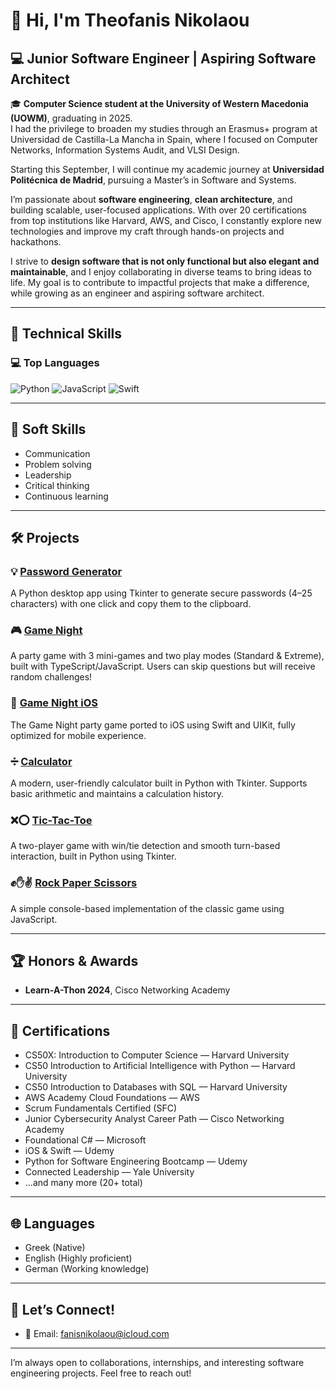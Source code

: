 # 👋 Hi, I'm Theofanis Nikolaou

## 💻 Junior Software Engineer | Aspiring Software Architect

🎓 **Computer Science student at the University of Western Macedonia (UOWM)**, graduating in 2025.  
I had the privilege to broaden my studies through an Erasmus+ program at Universidad de Castilla-La Mancha in Spain, where I focused on Computer Networks, Information Systems Audit, and VLSI Design.

Starting this September, I will continue my academic journey at **Universidad Politécnica de Madrid**, pursuing a Master’s in Software and Systems.

I’m passionate about **software engineering**, **clean architecture**, and building scalable, user-focused applications. With over 20 certifications from top institutions like Harvard, AWS, and Cisco, I constantly explore new technologies and improve my craft through hands-on projects and hackathons.

I strive to **design software that is not only functional but also elegant and maintainable**, and I enjoy collaborating in diverse teams to bring ideas to life. My goal is to contribute to impactful projects that make a difference, while growing as an engineer and aspiring software architect.

---

## 🚀 Technical Skills

### 💻 Top Languages

![Python](https://img.shields.io/badge/Python-3776AB?style=for-the-badge&logo=python&logoColor=white)
![JavaScript](https://img.shields.io/badge/JavaScript-F7DF1E?style=for-the-badge&logo=javascript&logoColor=black)
![Swift](https://img.shields.io/badge/Swift-FA7343?style=for-the-badge&logo=swift&logoColor=white)

---

## 🤝 Soft Skills

- Communication
- Problem solving
- Leadership
- Critical thinking
- Continuous learning

---

## 🛠️ Projects

### 💡 [Password Generator](https://github.com/FanisNik/PasswordGenerator)
A Python desktop app using Tkinter to generate secure passwords (4–25 characters) with one click and copy them to the clipboard.

### 🎮 [Game Night](https://github.com/FanisNik/gamenight)
A party game with 3 mini-games and two play modes (Standard & Extreme), built with TypeScript/JavaScript. Users can skip questions but will receive random challenges!

### 📱 [Game Night iOS](https://github.com/FanisNik/gamenight-iOS-)
The Game Night party game ported to iOS using Swift and UIKit, fully optimized for mobile experience.

### ➗ [Calculator](https://github.com/FanisNik/Calculator)
A modern, user-friendly calculator built in Python with Tkinter. Supports basic arithmetic and maintains a calculation history.

### ❌⭕ [Tic-Tac-Toe](https://github.com/FanisNik/TicTacToe)
A two-player game with win/tie detection and smooth turn-based interaction, built in Python using Tkinter.

### ✊✋✌️ [Rock Paper Scissors](https://github.com/FanisNik/RPS)
A simple console-based implementation of the classic game using JavaScript.

---

## 🏆 Honors & Awards

- **Learn-A-Thon 2024**, Cisco Networking Academy

---

## 📄 Certifications

- CS50X: Introduction to Computer Science — Harvard University
- CS50 Introduction to Artificial Intelligence with Python — Harvard University
- CS50 Introduction to Databases with SQL — Harvard University
- AWS Academy Cloud Foundations — AWS
- Scrum Fundamentals Certified (SFC)
- Junior Cybersecurity Analyst Career Path — Cisco Networking Academy
- Foundational C# — Microsoft
- iOS & Swift — Udemy
- Python for Software Engineering Bootcamp — Udemy
- Connected Leadership — Yale University
- ...and many more (20+ total)

---

## 🌐 Languages

- Greek (Native)
- English (Highly proficient)
- German (Working knowledge)

---

## 💬 Let’s Connect!

- 📧 Email: [fanisnikolaou@icloud.com](mailto:fanisnikolaou@icloud.com)

---

I’m always open to collaborations, internships, and interesting software engineering projects. Feel free to reach out!
